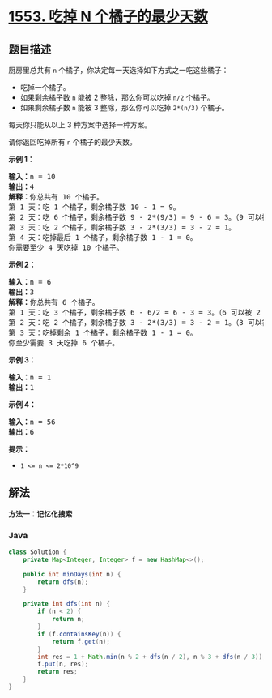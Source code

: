 # [1553. 吃掉 N 个橘子的最少天数](https://leetcode.cn/problems/minimum-number-of-days-to-eat-n-oranges)

## 题目描述

<p>厨房里总共有 <code>n</code>&nbsp;个橘子，你决定每一天选择如下方式之一吃这些橘子：</p>

<ul>
	<li>吃掉一个橘子。</li>
	<li>如果剩余橘子数 <code>n</code>&nbsp;能被 2 整除，那么你可以吃掉 <code>n/2</code> 个橘子。</li>
	<li>如果剩余橘子数&nbsp;<code>n</code>&nbsp;能被 3 整除，那么你可以吃掉 <code>2*(n/3)</code> 个橘子。</li>
</ul>

<p>每天你只能从以上 3 种方案中选择一种方案。</p>

<p>请你返回吃掉所有 <code>n</code>&nbsp;个橘子的最少天数。</p>

<p><strong>示例 1：</strong></p>

<pre><strong>输入：</strong>n = 10
<strong>输出：</strong>4
<strong>解释：</strong>你总共有 10 个橘子。
第 1 天：吃 1 个橘子，剩余橘子数 10 - 1 = 9。
第 2 天：吃 6 个橘子，剩余橘子数 9 - 2*(9/3) = 9 - 6 = 3。（9 可以被 3 整除）
第 3 天：吃 2 个橘子，剩余橘子数 3 - 2*(3/3) = 3 - 2 = 1。
第 4 天：吃掉最后 1 个橘子，剩余橘子数 1 - 1 = 0。
你需要至少 4 天吃掉 10 个橘子。
</pre>

<p><strong>示例 2：</strong></p>

<pre><strong>输入：</strong>n = 6
<strong>输出：</strong>3
<strong>解释：</strong>你总共有 6 个橘子。
第 1 天：吃 3 个橘子，剩余橘子数 6 - 6/2 = 6 - 3 = 3。（6 可以被 2 整除）
第 2 天：吃 2 个橘子，剩余橘子数 3 - 2*(3/3) = 3 - 2 = 1。（3 可以被 3 整除）
第 3 天：吃掉剩余 1 个橘子，剩余橘子数 1 - 1 = 0。
你至少需要 3 天吃掉 6 个橘子。
</pre>

<p><strong>示例 3：</strong></p>

<pre><strong>输入：</strong>n = 1
<strong>输出：</strong>1
</pre>

<p><strong>示例 4：</strong></p>

<pre><strong>输入：</strong>n = 56
<strong>输出：</strong>6
</pre>

<p><strong>提示：</strong></p>

<ul>
	<li><code>1 &lt;= n &lt;= 2*10^9</code></li>
</ul>

## 解法

**方法一：记忆化搜索**

### **Java**

```java
class Solution {
    private Map<Integer, Integer> f = new HashMap<>();

    public int minDays(int n) {
        return dfs(n);
    }

    private int dfs(int n) {
        if (n < 2) {
            return n;
        }
        if (f.containsKey(n)) {
            return f.get(n);
        }
        int res = 1 + Math.min(n % 2 + dfs(n / 2), n % 3 + dfs(n / 3));
        f.put(n, res);
        return res;
    }
}
```
